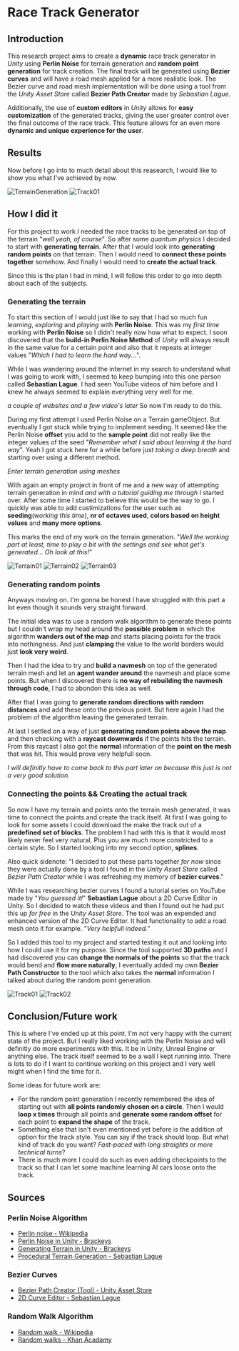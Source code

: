 # Race Track Generator

## Introduction

This research project aims to create a **dynamic** race track generator in *Unity* using **Perlin Noise** for terrain generation and **random point generation** for track creation. The final track will be generated using **Bezier curves** and will have a road mesh applied for a more realistic look. The Bezier curve and road mesh implementation will be done using a tool from the *Unity Asset Store* called **Bezier Path Creator** made by *Sebastian Lague*.

Additionally, the use of **custom editors** in *Unity* allows for **easy customization** of the generated tracks, giving the user greater control over the final outcome of the race track. This feature allows for an even more **dynamic and unique experience for the user**.

## Results

Now before I go into to much detail about this reasearch, I would like to show you what I've achieved by now.

![TerrainGeneration](/Assets/TerrainGeneration.gif)
![Track01](https://user-images.githubusercontent.com/55405998/212292317-1ae058c7-f2b8-44f3-a744-940d70dfb294.png)

## How I did it

For this project to work I needed the race tracks to be generated on top of the terrain "*well yeah, of course*". So after some *quantum physics* I decided to start with **generating terrain**. After that I would look into **generating random points** on that terrain. Then I would need to **connect these points together** somehow. And finally I would need to **create the actual track**.

Since this is the plan I had in mind, I will follow this order to go into depth about each of the subjects.

### Generating the terrain

To start this section of I would just like to say that I had so much fun *learning*, *exploring* and *playing* with **Perlin Noise**. This was my *first time* working with **Perlin Noise** so I didn't really now how what to expect. I soon discovered that the **build-in Perlin Noise Method** of *Unity* will always result in the same value for a certain point and also that it repeats at integer values "*Which I had to learn the hard way...*".

While I was wandering around the internet in my search to understand what I was going to work with, I seemed to keep bumping into this one person called **Sebastian Lague**. I had seen YouTube videos of him before and I knew he always seemed to explain everything very well for me.

*a couple of websites and a few video's later* So now I'm ready to do this.

During my first attempt I used Perlin Noise on a Terrain gameObject. But eventually I got stuck while trying to implement seeding. It seemed like the Perlin Noise **offset** you add to the **sample point** did not really like the integer values of the seed "*Remember what I said about learning it the hard way*". Yeah I got stuck here for a while before just *taking a deep breath* and starting over using a different method.

*Enter terrain generation using meshes*

With again an empty project in front of me and a new way of attempting terrain generation in mind *and with a tutorial guiding me through* I started over. After some time I started to believe this would be the way to go. I quickly was able to add custimizations for the user such as **seeding**(*working this time*), **nr of octaves used**, **colors based on height values** and **many more options**.

This marks the end of my work on the terrain generation. "*Well the working part at least, time to play a bit with the settings and see what get's generated... Oh look at this!*"

![Terrain01](https://user-images.githubusercontent.com/55405998/212289331-89c43b2c-6052-4d47-bdfc-ea622cdcb900.png)
![Terrain02](https://user-images.githubusercontent.com/55405998/212289345-dffe7c97-9c8d-4d98-a92d-f0ee321fd725.png)
![Terrain03](https://user-images.githubusercontent.com/55405998/212289366-4a59bdb6-f0ea-4247-885e-8bc9fd10f080.png)

### Generating random points

Anyways moving on. I'm gonna be honest I have struggled with this part a lot even though it sounds very straight forward.

The initial idea was to use a random walk algorithm to generate these points but I couldn't wrap my head around the **possible problem** in which the algorithm **wanders out of the map** and starts placing points for the track into nothingness. And just **clamping** the value to the world borders would just **look very weird**.

Then I had the idea to try and **build a navmesh** on top of the generated terrain mesh and let an **agent wander around** the navmesh and place some points. But when I discovered there is **no way of rebuilding the navmesh through code**, I had to abondon this idea as well.

After that I was going to **generate random directions with random distances** and add these onto the previous point. But here again I had the problem of the algorithm leaving the generated terrain.

At last I settled on a way of just **generating random points above the map** and then checking with a **raycast downwards** if the points hits the terrain. From this raycast I also got the **normal** information of the **point on the mesh** that was hit. This would prove very helpfull soon.

*I will definitly have to come back to this part later on because this just is not a very good solution.*

### Connecting the points && Creating the actual track

So now I have my terrain and points onto the terrain mesh generated, it was time to connect the points and create the track itself. At first I was going to look for some assets I could download the make the track out of a **predefined set of blocks**. The problem I had with this is that it would most likely never feel very natural. Plus you are much more constricted to a certain style. So I started looking into my second option, **splines**.

Also quick sidenote: "I decided to put these parts together *for now* since they were actually done by a tool I found in the *Unity Asset Store* called *Bezier Path Creator* while I was refreshing my memory of **bezier curves**."

While I was researching bezier curves I found a tutorial series on YouTube made by "*You guessed it!*" **Sebastian Lague** about a 2D Curve Editor in Unity. So I decided to watch these videos and then I found out he had put this up *for free* in the *Unity Asset Store*. The tool was an expended and enhanced version of the 2D Curve Editor. It had functionality to add a road mesh onto it for example. "*Very helpfull indeed.*"

So I added this tool to my project and started testing it out and looking into how I could use it for my purpose. Since the tool supported **3D paths** and I had discovered you can **change the normals of the points** so that the track would bend and **flow more naturally**, I eventually added my own **Bezier Path Constructor** to the tool which also takes the **normal** information I talked about during the random point generation.

![Track01](https://user-images.githubusercontent.com/55405998/212292317-1ae058c7-f2b8-44f3-a744-940d70dfb294.png)
![Track02](https://user-images.githubusercontent.com/55405998/212292330-4bb85c57-03c1-4441-882e-7d22ab407982.png)

## Conclusion/Future work

This is where I've ended up at this point. I'm not very happy with the current state of the project. But I really liked working with the Perlin Noise and will definitly do more experiments with this. It be in Unity, Unreal Engine or anything else. The track itself seemed to be a wall I kept running into. There is lots to do if I want to continue working on this project and I very well might when I find the time for it.

Some ideas for future work are:

 - For the random point generation I recently remembered the idea of starting out with **all points randomly chosen on a circle**. Then I would **loop x times** through all points and **generate some random offset** for each point to **expand the shape** of the track.
 - Something else that isn't even mentioned yet before is the addition of option for the track style. You can say if the track should loop. But what kind of track do you want? *Fast-paced with long straights* or *more technical turns*?
 - There is much more I could do such as even adding checkpoints to the track so that I can let some machine learning AI cars loose onto the track.

## Sources

### Perlin Noise Algorithm

 - [Perlin noise - Wikipedia](https://en.wikipedia.org/wiki/Perlin_noise)
 - [Perlin Noise in Unity - Brackeys](https://www.youtube.com/watch?v=bG0uEXV6aHQ)
 - [Generating Terrain in Unity - Brackeys](https://www.youtube.com/watch?v=vFvwyu_ZKfU)
 - [Procedural Terrain Generation - Sebastian Lague](https://www.youtube.com/playlist?list=PLFt_AvWsXl0eBW2EiBtl_sxmDtSgZBxB3)
 
 ### Bezier Curves
 
 - [Bezier Path Creator (Tool) - Unity Asset Store](https://assetstore.unity.com/packages/tools/utilities/b-zier-path-creator-136082)
 - [2D Curve Editor - Sebastian Lague](https://www.youtube.com/playlist?list=PLFt_AvWsXl0d8aDaovNztYf6iTChHzrHP)

### Random Walk Algorithm

 - [Random walk - Wikipedia](https://en.wikipedia.org/wiki/Random_walk)
 - [Random walks - Khan Acadamy](https://www.khanacademy.org/computing/computer-programming/programming-natural-simulations/programming-randomness/a/random-walks)
 
